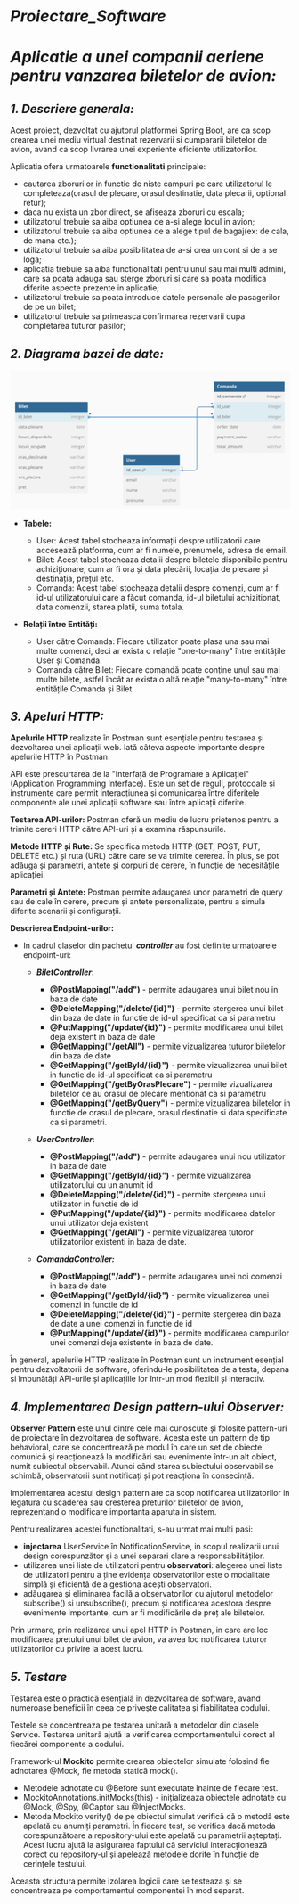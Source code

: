 # _Proiectare_Software_
# _Aplicatie a unei companii aeriene pentru vanzarea biletelor de avion:_

## _**1. Descriere generala**:_
Acest proiect, dezvoltat cu ajutorul platformei Spring Boot, are ca scop crearea unei mediu virtual destinat rezervarii si cumpararii biletelor de avion, avand ca scop livrarea unei experiente eficiente utilizatorilor.

Aplicatia ofera urmatoarele **functionalitati** principale:

- cautarea zborurilor in functie de niste campuri pe care utilizatorul le completeaza(orasul de plecare, orasul destinatie, data plecarii, optional retur);
- daca nu exista un zbor direct, se afiseaza zboruri cu escala;
- utilizatorul trebuie sa aiba optiunea de a-si alege locul in avion;
- utilizatorul trebuie sa aiba optiunea de a alege tipul de bagaj(ex: de cala, de mana etc.);
- utilizatorul trebuie sa aiba posibilitatea de a-si crea un cont si de a se loga;
- aplicatia trebuie sa aiba functionalitati pentru unul sau mai multi admini, care sa poata adauga sau sterge zboruri si care sa poata modifica diferite aspecte prezente in aplicatie;
- utilizatorul trebuie sa poata introduce datele personale ale pasagerilor de pe un bilet;
- utilizatorul trebuie sa primeasca confirmarea rezervarii dupa completarea tuturor pasilor;

## **_2. Diagrama bazei de date:_**
![Javatpoint](db2.png)
- **Tabele:**
   - User: Acest tabel stocheaza informații despre utilizatorii care accesează platforma, cum ar fi numele, prenumele, adresa de email.
   - Bilet: Acest tabel stocheaza detalii despre biletele disponibile pentru achiziționare, cum ar fi ora și data plecării, locația de plecare și destinația, prețul etc.
   - Comanda: Acest tabel stocheaza detalii despre comenzi, cum ar fi id-ul utilizatorului care a făcut comanda, id-ul biletului achizitionat, data comenzii, starea platii, suma totala.

- **Relații între Entități:**
   - User către Comanda: Fiecare utilizator poate plasa una sau mai multe comenzi, deci ar exista o relație "one-to-many" între entitățile User și Comanda.
   - Comanda către Bilet: Fiecare comandă poate conține unul sau mai multe bilete, astfel încât ar exista o altă relație "many-to-many" între entitățile Comanda și Bilet.

## **_3. Apeluri HTTP:_**
**Apelurile HTTP** realizate în Postman sunt esențiale pentru testarea și dezvoltarea unei aplicații web. Iată câteva aspecte importante despre apelurile HTTP în Postman:

API este prescurtarea de la "Interfață de Programare a Aplicației" (Application Programming Interface). Este un set de reguli, protocoale și instrumente care permit interacțiunea și comunicarea între diferitele componente ale unei aplicații software sau între aplicații diferite.

**Testarea API-urilor:** Postman oferă un mediu de lucru prietenos pentru a trimite cereri HTTP către API-uri și a examina răspunsurile.

**Metode HTTP și Rute:** Se specifica metoda HTTP (GET, POST, PUT, DELETE etc.) și ruta (URL) către care se va trimite cererea. În plus, se pot adăuga și parametri, antete și corpuri de cerere, în funcție de necesitățile aplicației.

**Parametri și Antete:** Postman permite adaugarea unor parametri de query sau de cale în cerere, precum și antete personalizate, pentru a simula diferite scenarii și configurații.

**Descrierea Endpoint-urilor:**

- In cadrul claselor din pachetul **_controller_** au fost definite urmatoarele endpoint-uri: 
  - **_BiletController_**:
      - **@PostMapping("/add")** - permite adaugarea unui bilet nou in baza de date
      - **@DeleteMapping("/delete/{id}")** - permite stergerea unui bilet din baza de date in functie de id-ul specificat ca si parametru
      - **@PutMapping("/update/{id}")** - permite modificarea unui bilet deja existent in baza de date
      - **@GetMapping("/getAll")** - permite vizualizarea tuturor biletelor din baza de date
      - **@GetMapping("/getById/{id}")** - permite vizualizarea unui bilet in functie de id-ul specificat ca si parametru
      - **@GetMapping("/getByOrasPlecare")** - permite vizualizarea biletelor ce au orasul de plecare mentionat ca si parametru
      - **@GetMapping("/getByQuery")** - permite vizualizarea biletelor in functie de orasul de plecare, orasul destinatie si data specificate ca si parametri.
    
  - **_UserController_**:
      - **@PostMapping("/add")** - permite adaugarea unui nou utilizator in baza de date
      - **@GetMapping("/getById/{id}")** - permite vizualizarea utilizatorului cu un anumit id
      - **@DeleteMapping("/delete/{id}")** - permite stergerea unui utilizator in functie de id
      - **@PutMapping("/update/{id}")** - permite modificarea datelor unui utilizator deja existent
      - **@GetMapping("/getAll")** - permite vizualizarea tutoror utilizatorilor existenti in baza de date.

  - **_ComandaController:_**
      - **@PostMapping("/add")** - permite adaugarea unei noi comenzi in baza de date
      - **@GetMapping("/getById/{id}")** - permite vizualizarea unei comenzi in functie de id
      - **@DeleteMapping("/delete/{id}")** - permite stergerea din baza de date a unei comenzi in functie de id
      - **@PutMapping("/update/{id}")** - permite modificarea campurilor unei comenzi deja existente in baza de date.
  
În general, apelurile HTTP realizate în Postman sunt un instrument esențial pentru dezvoltatorii de software, oferindu-le posibilitatea de a testa, depana și îmbunătăți API-urile și aplicațiile lor într-un mod flexibil și interactiv.

## **_4. Implementarea Design pattern-ului Observer:_**
**Observer Pattern** este unul dintre cele mai cunoscute și folosite pattern-uri de proiectare în dezvoltarea de software. Acesta este un pattern de tip behavioral, care se concentrează pe modul în care un set de obiecte comunică și reacționează la modificări sau evenimente într-un alt obiect, numit subiectul observabil.
Atunci când starea subiectului observabil se schimbă, observatorii sunt notificați și pot reacționa în consecință.
 
Implementarea acestui design pattern are ca scop notificarea utilizatorilor in legatura cu scaderea sau cresterea preturilor biletelor de avion, reprezentand o modificare importanta aparuta in sistem.

Pentru realizarea acestei functionalitati, s-au urmat mai multi pasi:
- **injectarea** UserService în NotificationService, in scopul realizarii unui design corespunzător și a unei separari clare a responsabilităților.
- utilizarea unei liste de utilizatori pentru **observatori**: alegerea unei liste de utilizatori pentru a ține evidența observatorilor este o modalitate simplă și eficientă de a gestiona acești observatori.
- adăugarea și eliminarea facilă a observatorilor cu ajutorul metodelor subscribe() si unsubscribe(), precum și notificarea acestora despre evenimente importante, cum ar fi modificările de preț ale biletelor.

Prin urmare, prin realizarea unui apel HTTP in Postman, in care are loc modificarea pretului unui bilet de avion, va avea loc notificarea tuturor utilizatorilor cu privire la acest lucru.

## **_5. Testare_**

Testarea este o practică esențială în dezvoltarea de software, avand numeroase beneficii în ceea ce privește calitatea și fiabilitatea codului.

Testele se concentreaza pe testarea unitară a metodelor din clasele Service. Testarea unitară ajută la verificarea comportamentului corect al fiecărei componente a codului.

Framework-ul **Mockito** permite crearea obiectelor simulate folosind fie adnotarea @Mock, fie metoda statică mock().
- Metodele adnotate cu @Before sunt executate înainte de fiecare test.
- MockitoAnnotations.initMocks(this) - inițializeaza obiectele adnotate cu @Mock, @Spy, @Captor sau @InjectMocks.
- Metoda Mockito verify() de pe obiectul simulat verifică că o metodă este apelată cu anumiți parametri. În fiecare test, se verifica dacă metoda corespunzătoare a repository-ului este apelată cu parametrii așteptați. Acest lucru ajută la asigurarea faptului că serviciul interacționează corect cu repository-ul și apelează metodele dorite în funcție de cerințele testului.

Aceasta structura permite izolarea logicii care se testeaza și se concentreaza pe comportamentul componentei în mod separat.
